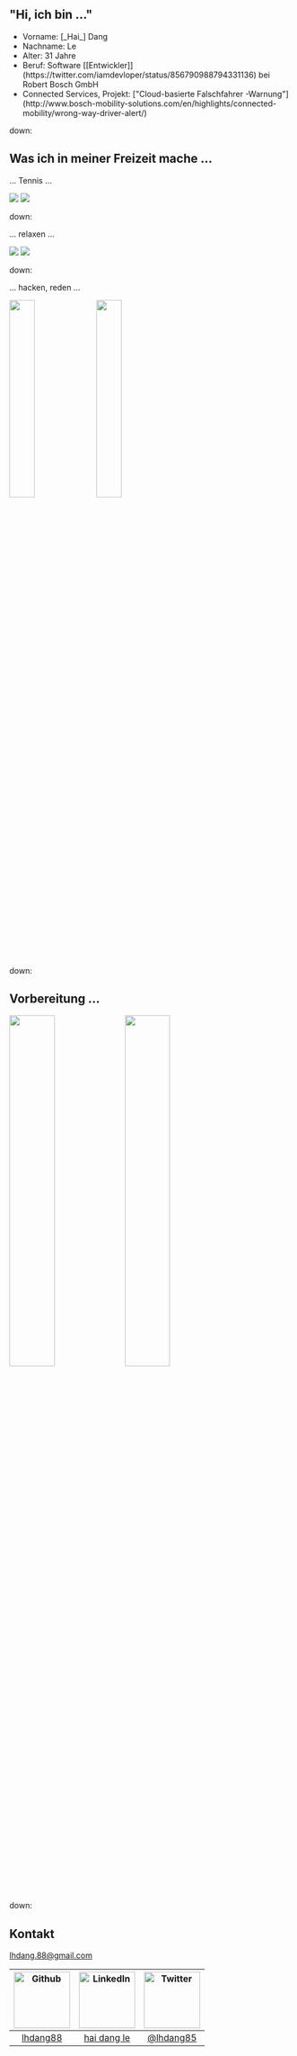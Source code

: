 ## "Hi, ich bin ..."

* <!-- .element: class="fragment" data-fragment-index="0" -->Vorname: [_Hai_] Dang
* <!-- .element: class="fragment" data-fragment-index="0" -->Nachname: Le
* <!-- .element: class="fragment" data-fragment-index="2" -->Alter: 31 Jahre
* <!-- .element: class="fragment" data-fragment-index="3" -->Beruf: Software [[Entwickler]](https://twitter.com/iamdevloper/status/856790988794331136) bei Robert Bosch GmbH
* <!-- .element: class="fragment" data-fragment-index="4" -->Connected Services, Projekt: ["Cloud-basierte Falschfahrer -Warnung"](http://www.bosch-mobility-solutions.com/en/highlights/connected-mobility/wrong-way-driver-alert/)

down:
## Was ich in meiner Freizeit mache ...

... Tennis ...<!-- .element: class="fragment" data-fragment-index="1" -->

<img src="media/tennis-startrek.gif" class="stretch" /><!-- .element: class="fragment" data-fragment-index="2" -->
<img src="media/tennis-wii.gif" class="stretch" /><!-- .element: class="fragment" data-fragment-index="3" -->

down:

... relaxen ...

<img src="media/luffy.gif" class="stretch" /><!-- .element: class="fragment" data-fragment-index="1" -->
<img src="media/gamer.gif" class="stretch" /><!-- .element: class="fragment" data-fragment-index="2" -->

down:

... hacken, reden ...

<img src="media/hackathon.png" width="30%" height="30%"/><!-- .element: class="fragment" data-fragment-index="1" -->
<a href="https://www.meetup.com/nodemeetup/photos/"><img src="media/nodemeetup.png" width="30%" height="30%"/></a><!-- .element: class="fragment" data-fragment-index="2" -->

down:

## Vorbereitung ...

<a href="media/orly1.png"><img src="media/orly1.png" width="40%" height="40%"/></a><!-- .element: class="fragment" data-fragment-index="1" -->
<img src="media/adam-sandler.gif" width="40%" height="40%"/></a><!-- .element: class="fragment" data-fragment-index="2" -->

down:

## Kontakt

[lhdang.88@gmail.com](mailto:lhdang.88@gmail.com)


|<img src="media/octocat.png" alt="Github" width="100px" height="100px"/>|<img src="media/linkedin.png" alt="LinkedIn" width="100px" height="100px"/>|<img src="media/twitter.png" alt="Twitter" width="100px" height="100px" />|
|:----:|:----:|:----:|
|[lhdang88](https://github.com/Lhdang88)|[hai dang le](https://www.linkedin.com/in/hai-dang-le-8387aa12b/)|[@lhdang85](https://twitter.com/lhdang85)|
